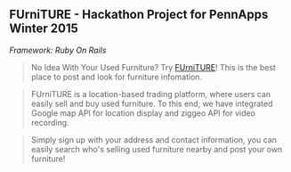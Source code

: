 ## FUrniTURE - Hackathon Project for PennApps Winter 2015
*Framework: Ruby On Rails*

> No Idea With Your Used Furniture? Try [FUrniTURE](https://quiet-coast-7670.herokuapp.com)! This is the best place to post and look for furniture infomation.

> FUrniTURE is a location-based trading platform, where users can easily sell and buy used furniture. To this end, we have integrated Google map API for location display and ziggeo API for video recording.

> Simply sign up with your address and contact information, you can easily search who's selling used furniture nearby and post your own furniture!

